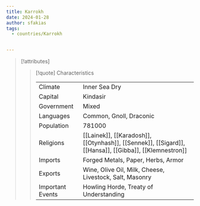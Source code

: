 ```yaml
---
title: Karrokh
date: 2024-01-28
author: sfakias
tags:
  - countries/Karrokh


---
```

> [!attributes]
> 
> > [!quote] Characteristics
> >
> > | | |
> > | --- | --- |
> > | Climate |  Inner Sea Dry |
> > | Capital |  Kindasir |
> > | Government |  Mixed |
> > | Languages |  Common, Gnoll, Draconic |
> > | Population |  781000 |
> > | Religions |  [[Lainek]], [[Karadosh]], [[Otynhash]], [[Sennek]], [[Sigard]], [[Hansa]], [[Gibba]], [[Klemnestron]] |
> > | Imports |  Forged Metals, Paper, Herbs, Armor |
> > | Exports |  Wine, Olive Oil, Milk, Cheese, Livestock, Salt, Masonry |
> > | Important Events |  Howling Horde, Treaty of Understanding |
